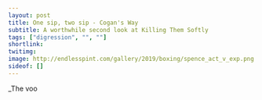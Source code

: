```yaml
---
layout: post
title: One sip, two sip - Cogan's Way
subtitle: A worthwhile second look at Killing Them Softly
tags: ["digression", "", ""]
shortlink: 
twitimg: 
image: http://endlesspint.com/gallery/2019/boxing/spence_act_v_exp.png
sideof: []
---
```



_The voo
